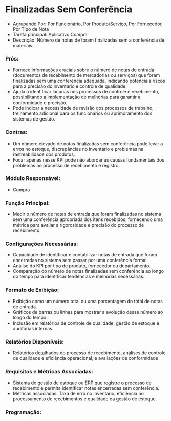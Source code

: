 # Finalizadas Sem Conferência
- Agrupando Por: Por Funcionário, Por Produto/Serviço, Por Fornecedor, Por Tipo de Nota
- Tarefa principal: Aplicativo Compra
- Descrição: Número de notas de foram finalizadas sem a conferência de materiais.
### Prós:
- Fornece informações cruciais sobre o número de notas de entrada (documentos de recebimento de mercadorias ou serviços) que foram finalizadas sem uma conferência adequada, indicando potenciais riscos para a precisão do inventário e controle de qualidade.
- Ajuda a identificar lacunas nos processos de controle e recebimento, possibilitando a implementação de melhorias para garantir a conformidade e precisão.
- Pode indicar a necessidade de revisão dos processos de trabalho, treinamento adicional para os funcionários ou aprimoramento dos sistemas de gestão.
### Contras:
- Um número elevado de notas finalizadas sem conferência pode levar a erros no estoque, discrepâncias no inventário e problemas na rastreabilidade dos produtos.
- Focar apenas nesse KPI pode não abordar as causas fundamentais dos problemas no processo de recebimento e registro.
### Módulo Responsável:
- Compra
### Função Principal:
- Medir o número de notas de entrada que foram finalizadas no sistema sem uma conferência apropriada dos itens recebidos, fornecendo uma métrica para avaliar a rigorosidade e precisão do processo de recebimento.
### Configurações Necessárias:
- Capacidade de identificar e contabilizar notas de entrada que foram encerradas no sistema sem passar por uma conferência formal.
- Análise do KPI por tipo de produto, fornecedor ou departamento.
- Comparação do número de notas finalizadas sem conferência ao longo do tempo para identificar tendências e melhorias necessárias.
### Formato de Exibição:
- Exibição como um número total ou uma porcentagem do total de notas de entrada.
- Gráficos de barras ou linhas para mostrar a evolução desse número ao longo do tempo.
- Inclusão em relatórios de controle de qualidade, gestão de estoque e auditorias internas.
### Relatórios Disponíveis:
- Relatórios detalhados do processo de recebimento, análises de controle de qualidade e eficiência operacional, e avaliações de conformidade
### Requisitos e Métricas Associadas:
- Sistema de gestão de estoque ou ERP que registre o processo de recebimento e permita identificar notas encerradas sem conferência.
- Métricas associadas: Taxa de erro no inventário, eficiência no processamento de recebimentos e qualidade da gestão de estoque.
### Programação:
